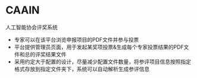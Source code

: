 # CAAIN
人工智能协会评奖系统

- 专家可以在该平台浏览申报项目的PDF文件并参与投票
- 平台提供管理员页面，用于发起某奖项投票&生成每个专家投票结果的PDF文件和总的评奖结果文件
- 采用约定大于配置的设计，尽量减少配置文件数量，将参评项目信息按照指定格式存放到指定文件夹下，系统可以自动解析生成参评信息
